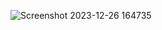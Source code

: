 ![Screenshot 2023-12-26 164735](https://github.com/navitha2255/travel-agency/assets/149859880/0ab6bd89-ab98-49aa-98da-08c1ef4dfd67)

